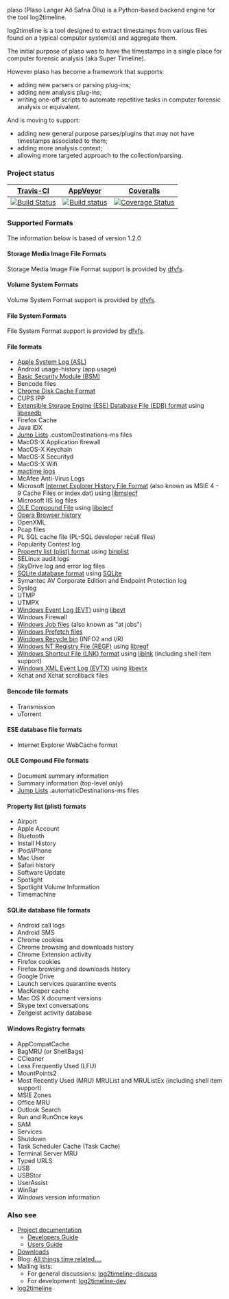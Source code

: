 plaso (Plaso Langar Að Safna Öllu) is a Python-based backend engine for the tool log2timeline. 

log2timeline is a tool designed to extract timestamps from various files found on a typical computer system(s) and aggregate them.

The initial purpose of plaso was to have the timestamps in a single place for computer forensic analysis (aka Super Timeline).

However plaso has become a framework that supports:
* adding new parsers or parsing plug-ins;
* adding new analysis plug-ins;
* writing one-off scripts to automate repetitive tasks in computer forensic analysis or equivalent.

And is moving to support:
* adding new general purpose parses/plugins that may not have timestamps associated to them;
* adding more analysis context;
* allowing more targeted approach to the collection/parsing.

### Project status
[Travis-CI](https://travis-ci.org/) | [AppVeyor](https://ci.appveyor.com) | [Coveralls](https://coveralls.io/)
--- | --- | --- 
[![Build Status](https://travis-ci.org/log2timeline/plaso.svg?branch=master)](https://travis-ci.org/log2timeline/plaso) | [![Build status](https://ci.appveyor.com/api/projects/status/g3x5ylegjjo61p4m?svg=true)](https://ci.appveyor.com/project/joachimmetz/plaso) | [![Coverage Status](https://img.shields.io/coveralls/log2timeline/plaso.svg)](https://coveralls.io/r/log2timeline/plaso?branch=master)

### Supported Formats
The information below is based of version 1.2.0

#### Storage Media Image File Formats
Storage Media Image File Format support is provided by [dfvfs](https://github.com/log2timeline/dfvfs/wiki#storage-media-types).

#### Volume System Formats
Volume System Format support is provided by [dfvfs](https://github.com/log2timeline/dfvfs/wiki#volume-systems).

#### File System Formats
File System Format support is provided by [dfvfs](https://github.com/log2timeline/dfvfs/wiki#file-systems).

#### File formats

* [Apple System Log (ASL)](http://forensicswiki.org/index.php?title=Apple_System_Log_(ASL)&action=edit&redlink=1)
* Android usage-history (app usage)
* [Basic Security Module (BSM)](http://forensicswiki.org/wiki/Basic_Security_Module_(BSM)_file_format)
* Bencode files
* [Chrome Disk Cache Format](http://forensicswiki.org/wiki/Chrome_Disk_Cache_Format)
* CUPS IPP
* [Extensible Storage Engine (ESE) Database File (EDB) format](http://forensicswiki.org/wiki/Extensible_Storage_Engine_(ESE)_Database_File_(EDB)_format) using [libesedb](https://github.com/libyal/libesedb)
* Firefox Cache
* Java IDX
* [Jump Lists](http://forensicswiki.org/wiki/Jump_Lists) .customDestinations-ms files
* MacOS-X Application firewall
* MacOS-X Keychain
* MacOS-X Securityd
* MacOS-X Wifi
* [mactime logs](http://forensicswiki.org/wiki/Mactime)
* McAfee Anti-Virus Logs
* Microsoft [Internet Explorer History File Format](http://forensicswiki.org/wiki/Internet_Explorer_History_File_Format) (also known as MSIE 4 - 9 Cache Files or index.dat) using [libmsiecf](https://github.com/libyal/libmsiecf)
* Microsoft IIS log files
* [OLE Compound File](http://forensicswiki.org/wiki/OLE_Compound_File) using [libolecf](https://github.com/libyal/libolecf)
* [Opera Browser history](http://forensicswiki.org/wiki/Opera)
* OpenXML
* Pcap files
* PL SQL cache file (PL-SQL developer recall files)
* Popularity Contest log
* [Property list (plist) format](http://forensicswiki.org/wiki/Property_list_(plist)) using [binplist](http://forensicswiki.org/wiki/Binplist)
* SELinux audit logs
* SkyDrive log and error log files
* [SQLite database format](http://forensicswiki.org/wiki/SQLite_database_format) using [SQLite](http://forensicswiki.org/wiki/SQLite)
* Symantec AV Corporate Edition and Endpoint Protection log
* Syslog
* UTMP
* UTMPX
* [Windows Event Log (EVT)](http://forensicswiki.org/wiki/Windows_Event_Log_(EVT)) using [libevt](https://github.com/libyal/libevt)
* Windows Firewall
* [Windows Job files](http://forensicswiki.org/wiki/Windows_Job_File_Format) (also known as "at jobs")
* [Windows Prefetch files](http://forensicswiki.org/wiki/Windows_Prefetch_File_Format)
* [Windows Recycle bin](http://forensicswiki.org/wiki/Windows#Recycle_Bin) (INFO2 and $I/$R)
* [Windows NT Registry File (REGF)](http://forensicswiki.org/wiki/Windows_NT_Registry_File_(REGF)) using [libregf](https://github.com/libyal/libregf)
* [Windows Shortcut File (LNK) format](http://forensicswiki.org/wiki/LNK) using [liblnk](https://github.com/libyal/liblnk) (including shell item support)
* [Windows XML Event Log (EVTX)](http://forensicswiki.org/wiki/Windows_XML_Event_Log_(EVTX)) using [libevtx](https://github.com/libyal/libevtx)
* Xchat and Xchat scrollback files

#### Bencode file formats

* Transmission
* uTorrent

#### ESE database file formats

* Internet Explorer WebCache format

#### OLE Compound File formats

* Document summary information
* Summary information (top-level only)
* [Jump Lists](http://forensicswiki.org/wiki/Jump_Lists) .automaticDestinations-ms files

#### Property list (plist) formats

* Airport
* Apple Account
* Bluetooth
* Install History
* iPod/iPhone
* Mac User
* Safari history
* Software Update
* Spotlight
* Spotlight Volume Information
* Timemachine

#### SQLite database file formats

* Android call logs
* Android SMS
* Chrome cookies
* Chrome browsing and downloads history
* Chrome Extension activity
* Firefox cookies
* Firefox browsing and downloads history
* Google Drive
* Launch services quarantine events
* MacKeeper cache
* Mac OS X document versions
* Skype text conversations
* Zeitgeist activity database

#### Windows Registry formats

* AppCompatCache
* BagMRU (or ShellBags)
* CCleaner
* Less Frequently Used (LFU)
* MountPoints2
* Most Recently Used (MRU) MRUList and MRUListEx (including shell item support)
* MSIE Zones
* Office MRU
* Outlook Search
* Run and RunOnce keys
* SAM
* Services
* Shutdown
* Task Scheduler Cache (Task Cache)
* Terminal Server MRU
* Typed URLS
* USB
* USBStor
* UserAssist
* WinRar
* Windows version information

### Also see

* [Project documentation](http://plaso.kiddaland.net/)
  * [Developers Guide](https://github.com/log2timeline/plaso/wiki/Developers-Guide)
  * [Users Guide](https://github.com/log2timeline/plaso/wiki/Users-Guide)
* [Downloads](https://googledrive.com/host/0B30H7z4S52FleW5vUHBnblJfcjg/)
* Blog: [All things time related....](http://blog.kiddaland.net/)
* Mailing lists:
  * For general discussions: [log2timeline-discuss](https://groups.google.com/forum/#!forum/log2timeline-discuss)
  * For development: [log2timeline-dev](https://groups.google.com/forum/#!forum/log2timeline-dev)
* [log2timeline](http://plaso.kiddaland.net/usage/log2timeline/)